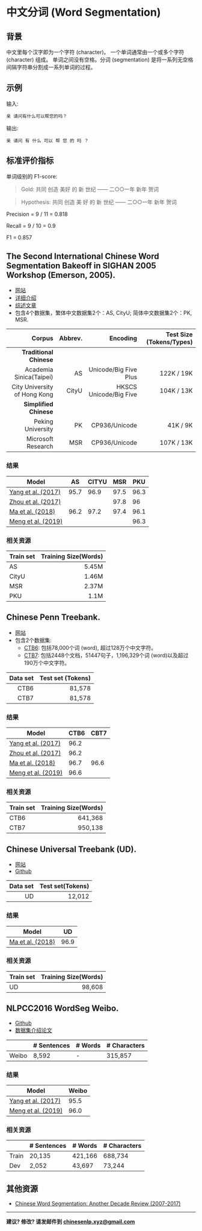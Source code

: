 # 中文分词 (Word Segmentation)


## 背景

中文里每个汉字即为一个字符 (character)。 一个单词通常由一个或多个字符 (character) 组成。 单词之间没有空格。分词 (segmentation) 是将一系列无空格间隔字符串分割成一系列单词的过程。

## 示例

输入:

```
亲 请问有什么可以帮您的吗？
```

输出:

```
亲 请问 有 什么 可以 帮 您 的 吗 ？
```

## 标准评价指标

单词级别的 F1-score:

> Gold: 共同  创造  美好  的  新  世纪  ——  二○○一年  新年  贺词

> Hypothesis: 共同  创造  美  好  的  新  世纪  ——  二○○一年  新年  贺词

Precision = 9 / 11 = 0.818

Recall = 9 / 10 = 0.9

F1 = 0.857


## <span class="t">The Second International Chinese Word Segmentation Bakeoff in SIGHAN 2005 Workshop (Emerson, 2005)</span>.

* [网站](http://sighan.cs.uchicago.edu/bakeoff2005/) 
* [详细介绍](http://sighan.cs.uchicago.edu/bakeoff2005/data/instructions.php.html)
* [综述文章](http://aclweb.org/anthology/I05-3017)
* 包含4个数据集，繁体中文数据集2个：AS, CityU; 简体中文数据集2个：PK, MSR.

| Corpus | Abbrev. | Encoding | Test Size (Tokens/Types) |
| ---: | ---: | ---: | ---: |
| **Traditional Chinese** |
|Academia Sinica(Taipei)|AS|Unicode/Big Five Plus|122K / 19K|
|City University of Hong Kong|CityU|HKSCS Unicode/Big Five|104K / 13K|
| **Simplified Chinese** |
|Peking University|PK|CP936/Unicode|41K / 9K|
|Microsoft Research|MSR|CP936/Unicode|107K / 13K|

### 结果

|  Model | AS | CITYU | MSR | PKU |
| --- | --- | --- | --- | --- |
|  [Yang et al. (2017)](http://aclweb.org/anthology/P17-1078) | 95.7 | 96.9 | 97.5 | 96.3 |
|  [Zhou et al. (2017)](https://www.aclweb.org/anthology/D17-1079) |  |  | 97.8 | 96 |
|  [Ma et al. (2018)](http://aclweb.org/anthology/D18-1529) | 96.2 | 97.2 | 97.4 | 96.1 |
|  [Meng et al. (2019)](https://arxiv.org/pdf/1901.10125.pdf) |  |  |  | 96.3 |

### 相关资源

|  Train set | Training Size(Words) |
| --- | ----: |
|  AS | 5.45M |
|  CityU | 1.46M |
|  MSR | 2.37M |
|  PKU | 1.1M |


## <span class="t">Chinese Penn Treebank</span>.

* [网站](https://verbs.colorado.edu/chinese/ctb.html)
* 包含2个数据集:
  * [CTB6](https://catalog.ldc.upenn.edu/LDC2007T36): 包括78,000个词 (word), 超过128万个中文字符。 
  * [CTB7](https://catalog.ldc.upenn.edu/LDC2010T07): 包括2448个文档，51447句子，1,196,329个词 (word)以及超过190万个中文字符。 


|Data set|Test set (Tokens)|
| ---: | ---: |
|CTB6|81,578|
|CTB7|81,578|

### 结果

|  Model | CTB6 | CBT7 |
| --- | --- | --- |
| [Yang et al. (2017)](http://aclweb.org/anthology/P17-1078) | 96.2 |  |
| [Zhou et al. (2017)](https://www.aclweb.org/anthology/D17-1079) | 96.2 |  |
| [Ma et al. (2018)](http://aclweb.org/anthology/D18-1529) | 96.7 | 96.6 |
| [Meng et al. (2019)](https://arxiv.org/pdf/1901.10125.pdf) | 96.6 |  |


### 相关资源

|  Train set | Training Size(Words) |
| --- | ----: |
|  CTB6 | 641,368 |
|  CTB7 | 950,138 |


## <span class="t">Chinese Universal Treebank (UD)</span>.

* [网站](https://universaldependencies.org/)
* [Github](https://github.com/UniversalDependencies/UD_Chinese-GSD)

|Data set|Test set(Tokens)|
| ---: | ---: |
|UD|12,012|

### 结果

|  Model | UD |
| --- | --- | 
| [Ma et al. (2018)](http://aclweb.org/anthology/D18-1529) | 96.9 |

### 相关资源

|  Train set | Training Size(Words) |
| --- | ----: |
|  UD | 98,608 |


## <span class="t">NLPCC2016 WordSeg Weibo</span>.

* [Github](https://github.com/FudanNLP/NLPCC-WordSeg-Weibo)
* [数据集介绍论文](https://link.springer.com/chapter/10.1007/978-3-319-50496-4_84)

|   | # Sentences | # Words | # Characters |
| --- | --- | --- | --- |
| Weibo | 8,592 | - | 315,857 |

### 结果

|  Model | Weibo |
| --- | --- | 
| [Yang et al. (2017)](http://aclweb.org/anthology/P17-1078) | 95.5 | 
| [Meng et al. (2019)](https://arxiv.org/pdf/1901.10125.pdf) | 96.0 |  

### 相关资源

|   | # Sentences | # Words | # Characters |
| --- | --- | --- | --- |
|  Train | 20,135 | 421,166 | 688,734 |
|  Dev | 2,052 | 43,697 | 73,244 |


## 其他资源

* [Chinese Word Segmentation: Another Decade Review (2007-2017)](https://arxiv.org/pdf/1901.06079.pdf)

---

**建议? 修改? 请发邮件到 [chinesenlp.xyz@gmail.com](mailto:chinesenlp.xyz@gmail.com)**


